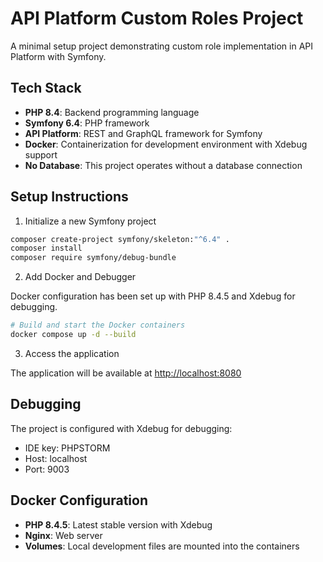 # API Platform Custom Roles Project

A minimal setup project demonstrating custom role implementation in API Platform with Symfony.

## Tech Stack

- **PHP 8.4**: Backend programming language
- **Symfony 6.4**: PHP framework
- **API Platform**: REST and GraphQL framework for Symfony
- **Docker**: Containerization for development environment with Xdebug support
- **No Database**: This project operates without a database connection

## Setup Instructions

1. Initialize a new Symfony project

```bash
composer create-project symfony/skeleton:"^6.4" .
composer install
composer require symfony/debug-bundle
```

2. Add Docker and Debugger

Docker configuration has been set up with PHP 8.4.5 and Xdebug for debugging.

```bash
# Build and start the Docker containers
docker compose up -d --build
```

3. Access the application

The application will be available at [http://localhost:8080](http://localhost:8080)

## Debugging

The project is configured with Xdebug for debugging:

- IDE key: PHPSTORM
- Host: localhost
- Port: 9003

## Docker Configuration

- **PHP 8.4.5**: Latest stable version with Xdebug
- **Nginx**: Web server
- **Volumes**: Local development files are mounted into the containers
